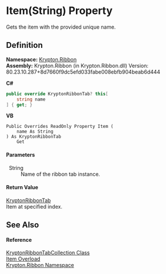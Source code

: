 # Item(String) Property


Gets the item with the provided unique name.



## Definition
**Namespace:** <a href="1e9bc734-cff9-e9b8-f013-94cdac669794.md">Krypton.Ribbon</a>  
**Assembly:** Krypton.Ribbon (in Krypton.Ribbon.dll) Version: 80.23.10.287+8d7660f9dc5efd033fabe008ebfb904beab6d444

**C#**
``` C#
public override KryptonRibbonTab? this[
	string name
] { get; }
```
**VB**
``` VB
Public Overrides ReadOnly Property Item ( 
	name As String
) As KryptonRibbonTab
	Get
```



#### Parameters
<dl><dt>  String</dt><dd>Name of the ribbon tab instance.</dd></dl>

#### Return Value
<a href="61a3ac1a-e223-8cd0-a86c-112950d78cad.md">KryptonRibbonTab</a>  
Item at specified index.

## See Also


#### Reference
<a href="f390e3d2-3436-110e-3207-10b837044fc8.md">KryptonRibbonTabCollection Class</a>  
<a href="33001245-11bb-a1c8-9cda-724affc9bbed.md">Item Overload</a>  
<a href="1e9bc734-cff9-e9b8-f013-94cdac669794.md">Krypton.Ribbon Namespace</a>  
